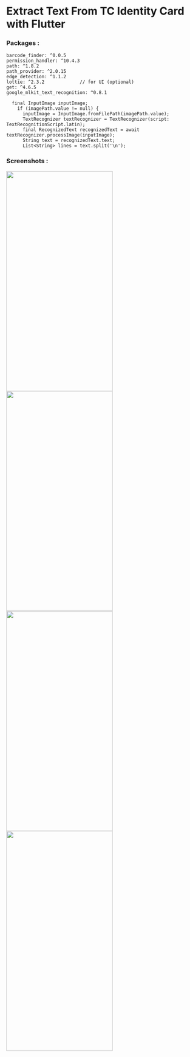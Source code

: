 # Extract Text From TC Identity Card with Flutter


### Packages : 

```
barcode_finder: ^0.0.5
permission_handler: ^10.4.3
path: ^1.8.2
path_provider: ^2.0.15
edge_detection: ^1.1.2
lottie: ^2.3.2             // for UI (optional)
get: ^4.6.5
google_mlkit_text_recognition: ^0.8.1
```


```
  final InputImage inputImage;
    if (imagePath.value != null) {
      inputImage = InputImage.fromFilePath(imagePath.value);
      TextRecognizer textRecognizer = TextRecognizer(script: TextRecognitionScript.latin);
      final RecognizedText recognizedText = await textRecognizer.processImage(inputImage);
      String text = recognizedText.text;
      List<String> lines = text.split('\n');
   ```   

### Screenshots :

<img src="https://github.com/githuseyingur/flutter_text_recog_from_tc_identity_card/assets/120099096/08054602-bd8a-41ee-8730-b38796ced406"  width="280" height ="580">
<img src="https://github.com/githuseyingur/flutter_text_recog_from_tc_identity_card/assets/120099096/57b6d1bb-9d46-43d6-b664-6ffdf56115aa"  width="280" height ="580">
<img src="https://github.com/githuseyingur/flutter_text_recog_from_tc_identity_card/assets/120099096/17953d0c-395b-465c-81b4-acd72ea654d9"  width="280" height ="580">
<img src="https://github.com/githuseyingur/flutter_text_recog_from_tc_identity_card/assets/120099096/d9565a6f-179a-4f56-95aa-ab49fac8c43f"  width="280" height ="580">
